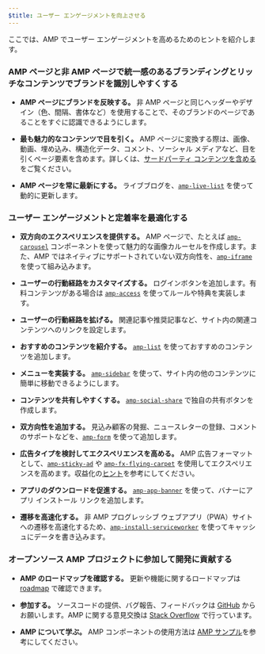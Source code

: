 ```yaml
---
$title: ユーザー エンゲージメントを向上させる
---
```

ここでは、AMP でユーザー エンゲージメントを高めるためのヒントを紹介します。

### AMP ページと非 AMP ページで統一感のあるブランディングとリッチなコンテンツでブランドを識別しやすくする

- **AMP ページにブランドを反映する。** 非 AMP ページと同じヘッダーやデザイン（色、間隔、書体など）を使用することで、そのブランドのページであることをすぐに認識できるようにします。

- **最も魅力的なコンテンツで目を引く。**  AMP ページに変換する際は、画像、動画、埋め込み、構造化データ、コメント、ソーシャル メディアなど、目を引くページ要素を含めます。詳しくは、[サードパーティ コンテンツを含める](../../../documentation/guides-and-tutorials/develop/media_iframes_3p/third_party_components.md)をご覧ください。

- **AMP ページを常に最新にする。**  ライブブログを、[`amp-live-list`](../../../documentation/components/reference/amp-live-list.md) を使って動的に更新します。

### ユーザー エンゲージメントと定着率を最適化する

- **双方向のエクスペリエンスを提供する。**  AMP ページで、たとえば [`amp-carousel`](../../../documentation/components/reference/amp-carousel.md)  コンポーネントを使って魅力的な画像カルーセルを作成します。また、AMP ではネイティブにサポートされていない双方向性を、[`amp-iframe`](../../../documentation/components/reference/amp-iframe.md) を使って組み込みます。

- **ユーザーの行動経路をカスタマイズする。**  ログインボタンを追加します。有料コンテンツがある場合は [`amp-access`](../../../documentation/components/reference/amp-access.md) を使ってルールや特典を実装します。

- **ユーザーの行動経路を拡げる。** 関連記事や推奨記事など、サイト内の関連コンテンツへのリンクを設定します。

- **おすすめのコンテンツを紹介する。** [`amp-list`](../../../documentation/components/reference/amp-list.md) を使っておすすめのコンテンツを追加します。

- **メニューを実装する。** [`amp-sidebar`](../../../documentation/components/reference/amp-sidebar.md) を使って、サイト内の他のコンテンツに簡単に移動できるようにします。

- **コンテンツを共有しやすくする。** [`amp-social-share`](../../../documentation/components/reference/amp-social-share.md) で独自の共有ボタンを作成します。

- **双方向性を追加する。**  見込み顧客の発掘、ニュースレターの登録、コメントのサポートなどを、[`amp-form`](../../../documentation/components/reference/amp-form.md) を使って追加します。

- **広告タイプを検討してエクスペリエンスを高める。**  AMP 広告フォーマットとして、[`amp-sticky-ad`](../../../documentation/components/reference/amp-sticky-ad.md) や [`amp-fx-flying-carpet`](../../../documentation/components/reference/amp-fx-flying-carpet.md) を使用してエクスペリエンスを高めます。収益化の[ヒント](../../../documentation/guides-and-tutorials/develop/monetization/index.md)を参考にしてください。

- **アプリのダウンロードを促進する。**
 [`amp-app-banner`](../../../documentation/components/reference/amp-app-banner.md) を使って、バナーにアプリ インストール リンクを追加します。

- **遷移を高速化する。**  非 AMP プログレッシブ ウェブアプリ（PWA）サイトへの遷移を高速化するため、[`amp-install-serviceworker`](../../../documentation/components/reference/amp-install-serviceworker.md) を使ってキャッシュにデータを書き込みます。

### オープンソース AMP プロジェクトに参加して開発に貢献する

- **AMP のロードマップを確認する。**  更新や機能に関するロードマップは [roadmap](../../../community/roadmap.html) で確認できます。

- **参加する。**  ソースコードの提供、バグ報告、フィードバックは [GitHub](https://github.com/ampproject/amphtml/blob/master/CONTRIBUTING.md) からお願いします。AMP に関する意見交換は [Stack Overflow](https://stackoverflow.com/questions/tagged/amp-html) で行っています。

- **AMP について学ぶ。**  AMP コンポーネントの使用方法は [AMP サンプル](../../../documentation/examples/index.html)を参考にしてください。

